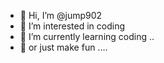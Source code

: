 - 👋 Hi, I’m @jump902 
- 👀 I’m interested in coding 
- 🌱 I’m currently learning coding ..
- 🌱 or just make fun ....

<!---
jump902/jump902 is a ✨ special ✨ repository because its `README.md` (this file) appears on your GitHub profile.
You can click the Preview link to take a look at your changes.
--->
